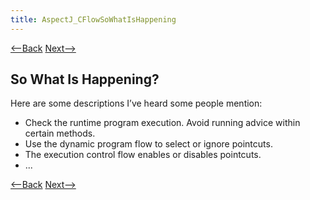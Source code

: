 ```yaml
---
title: AspectJ_CFlowSoWhatIsHappening
---
```

[<--Back](AspectJ_CFlowWhatIsHappening) [Next-->](AspectJ_CFlowExplained)

## So What Is Happening?
Here are some descriptions I’ve heard some people mention:
* Check the runtime program execution. Avoid running advice within certain methods.
* Use the dynamic program flow to select or ignore pointcuts.
* The execution control flow enables or disables pointcuts.
* ...

[<--Back](AspectJ_CFlowWhatIsHappening) [Next-->](AspectJ_CFlowExplained)
